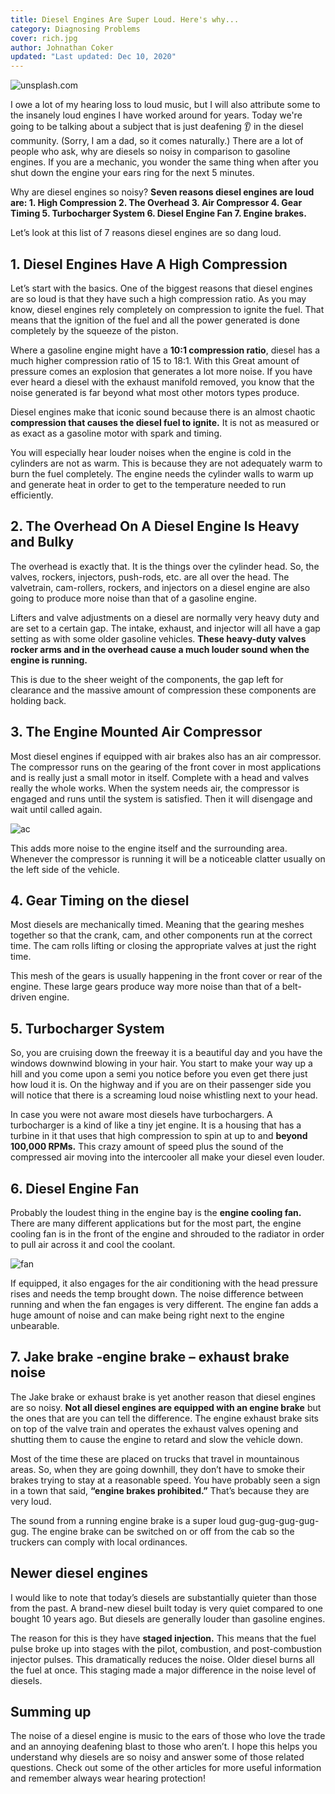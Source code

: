 ```yaml
---
title: Diesel Engines Are Super Loud. Here's why...
category: Diagnosing Problems
cover: rich.jpg
author: Johnathan Coker
updated: "Last updated: Dec 10, 2020"
---
```


![unsplash.com](./rich.jpg)

I owe a lot of my hearing loss to loud music, but I will also attribute some to the insanely loud engines I have worked around for years. Today we're going to be talking about a subject that is just deafening 👂 in the diesel community. (Sorry, I am a dad, so it comes naturally.) There are a lot of people who ask, why are diesels so noisy in comparison to gasoline engines. If you are a mechanic, you wonder the same thing when after you shut down the engine your ears ring for the next 5 minutes.

Why are diesel engines so noisy? **Seven reasons diesel engines are loud are: 1. High Compression 2. The Overhead 3. Air Compressor 4. Gear Timing 5. Turbocharger System 6. Diesel Engine Fan 7. Engine brakes.**

Let’s look at this list of 7 reasons diesel engines are so dang loud.

## 1. Diesel Engines Have A High Compression

Let’s start with the basics. One of the biggest reasons that diesel engines are so loud is that they have such a high compression ratio. As you may know, diesel engines rely completely on compression to ignite the fuel. That means that the ignition of the fuel and all the power generated is done completely by the squeeze of the piston.

Where a gasoline engine might have a **10:1 compression ratio**, diesel has a much higher compression ratio of 15 to 18:1. With this Great amount of pressure comes an explosion that generates a lot more noise. If you have ever heard a diesel with the exhaust manifold removed, you know that the noise generated is far beyond what most other motors types produce.

Diesel engines make that iconic sound because there is an almost chaotic **compression that causes the diesel fuel to ignite.** It is not as measured or as exact as a gasoline motor with spark and timing.

You will especially hear louder noises when the engine is cold in the cylinders are not as warm. This is because they are not adequately warm to burn the fuel completely. The engine needs the cylinder walls to warm up and generate heat in order to get to the temperature needed to run efficiently.

## 2. The Overhead On A Diesel Engine Is Heavy and Bulky

The overhead is exactly that. It is the things over the cylinder head. So, the valves, rockers, injectors, push-rods, etc. are all over the head. The valvetrain, cam-rollers, rockers, and injectors on a diesel engine are also going to produce more noise than that of a gasoline engine.

Lifters and valve adjustments on a diesel are normally very heavy duty and are set to a certain gap. The intake, exhaust, and injector will all have a gap setting as with some older gasoline vehicles. **These heavy-duty valves rocker arms and in the overhead cause a much louder sound when the engine is running.**

This is due to the sheer weight of the components, the gap left for clearance and the massive amount of compression these components are holding back.

## 3. The Engine Mounted Air Compressor

Most diesel engines if equipped with air brakes also has an air compressor. The compressor runs on the gearing of the front cover in most applications and is really just a small motor in itself. Complete with a head and valves really the whole works. When the system needs air, the compressor is engaged and runs until the system is satisfied. Then it will disengage and wait until called again.

![ac](./ac.png)

This adds more noise to the engine itself and the surrounding area. Whenever the compressor is running it will be a noticeable clatter usually on the left side of the vehicle.

## 4. Gear Timing on the diesel

Most diesels are mechanically timed. Meaning that the gearing meshes together so that the crank, cam, and other components run at the correct time. The cam rolls lifting or closing the appropriate valves at just the right time.

This mesh of the gears is usually happening in the front cover or rear of the engine. These large gears produce way more noise than that of a belt-driven engine.

## 5. Turbocharger System

So, you are cruising down the freeway it is a beautiful day and you have the windows downwind blowing in your hair. You start to make your way up a hill and you come upon a semi you notice before you even get there just how loud it is. On the highway and if you are on their passenger side you will notice that there is a screaming loud noise whistling next to your head.

In case you were not aware most diesels have turbochargers. A turbocharger is a kind of like a tiny jet engine. It is a housing that has a turbine in it that uses that high compression to spin at up to and **beyond 100,000 RPMs.** This crazy amount of speed plus the sound of the compressed air moving into the intercooler all make your diesel even louder.

## 6. Diesel Engine Fan

Probably the loudest thing in the engine bay is the **engine cooling fan.** There are many different applications but for the most part, the engine cooling fan is in the front of the engine and shrouded to the radiator in order to pull air across it and cool the coolant.

![fan](./isx.jpg)

If equipped, it also engages for the air conditioning with the head pressure rises and needs the temp brought down. The noise difference between running and when the fan engages is very different. The engine fan adds a huge amount of noise and can make being right next to the engine unbearable.

## 7. Jake brake -engine brake – exhaust brake noise

The Jake brake or exhaust brake is yet another reason that diesel engines are so noisy. **Not all diesel engines are equipped with an engine brake** but the ones that are you can tell the difference. The engine exhaust brake sits on top of the valve train and operates the exhaust valves opening and shutting them to cause the engine to retard and slow the vehicle down.

Most of the time these are placed on trucks that travel in mountainous areas. So, when they are going downhill, they don’t have to smoke their brakes trying to stay at a reasonable speed. You have probably seen a sign in a town that said, **“engine brakes prohibited.”** That’s because they are very loud.

The sound from a running engine brake is a super loud gug-gug-gug-gug-gug. The engine brake can be switched on or off from the cab so the truckers can comply with local ordinances.

## Newer diesel engines

I would like to note that today’s diesels are substantially quieter than those from the past. A brand-new diesel built today is very quiet compared to one bought 10 years ago. But diesels are generally louder than gasoline engines.

The reason for this is they have **staged injection.** This means that the fuel pulse broke up into stages with the pilot, combustion, and post-combustion injector pulses. This dramatically reduces the noise. Older diesel burns all the fuel at once. This staging made a major difference in the noise level of diesels.

## Summing up

The noise of a diesel engine is music to the ears of those who love the trade and an annoying deafening blast to those who aren’t. I hope this helps you understand why diesels are so noisy and answer some of those related questions. Check out some of the other articles for more useful information and remember always wear hearing protection!
